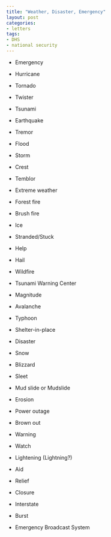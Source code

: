 ```yaml
---
title: "Weather, Disaster, Emergency"
layout: post
categories:
- letters
tags:
- DHS
- national security
---
```


- Emergency

- Hurricane

- Tornado

- Twister

- Tsunami

- Earthquake

- Tremor

- Flood

- Storm

- Crest

- Temblor

- Extreme weather

- Forest fire

- Brush fire

- Ice

- Stranded/Stuck

- Help

- Hail

- Wildfire

- Tsunami Warning Center

- Magnitude

- Avalanche

- Typhoon

- Shelter-in-place

- Disaster

- Snow

- Blizzard

- Sleet

- Mud slide or Mudslide

- Erosion

- Power outage

- Brown out

- Warning

- Watch

- Lightening (Lightning?)

- Aid

- Relief

- Closure

- Interstate

- Burst

- Emergency Broadcast System
